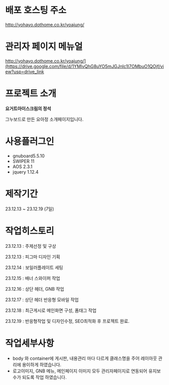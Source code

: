 ﻿
# 배포 호스팅 주소
http://yohayo.dothome.co.kr/yoajung/

# 관리자 페이지 메뉴얼
http://yohayo.dothome.co.kr/yoajung/](https://drive.google.com/file/d/1YMlvQhG8uYO5mJGJnIc1I7OMbuO1QOjf/view?usp=drive_link

# 프로젝트 소개
**요거트아이스크림의 정석**

그누보드로 만든 요아정 소개페이지입니다.

# 사용플러그인
- gnuboard5.5.10
- SWIPER 11
- AOS 2.3.1
- jquery 1.12.4

# 제작기간
23.12.13 ~ 23.12.19 (7일)

# 작업히스토리
23.12.13 : 주제선정 및 구상

23.12.13 : 피그마 디자인 기획

23.12.14 : 보일러플레이트 세팅

23.12.15 : 배너 스와이퍼 작업

23.12.16 : 상단 헤더, GNB 작업

23.12.17 : 상단 헤더 반응형 모바일 작업

23.12.18 : 최근게시로 메인화면 구성, 폼태그 작업

23.12.19 : 반응형작업 및 디자인수정, SEO최적화 후 프로젝트 완료.

# 작업세부사항
- body 와 container에 게시판, 내용관리 마다 다르게 클래스명을 주어 레이아웃 관리에 용이하게 하였습니다.
- 로고이미지, GNB 메뉴, 메인페이지 이미지 모두 관리자페이지로 연동되어 유지보수가 되도록 작업 하였습니다.
